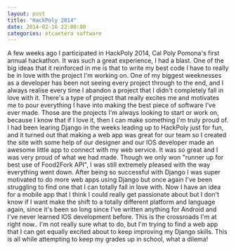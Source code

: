 ```yaml
---
layout: post
title: "HackPoly 2014"
date: 2014-02-16 22:00:00
categories: etcaetera software
---
```


A few weeks ago I participated in HackPoly 2014, Cal Poly Pomona's first annual hackathon. It was such a great experience, I had a blast. One of the big ideas that it reinforced in me is that to write my best code I have to really be in love with the project I'm working on. One of my biggest weeknesses as a developer has been not seeing every project through to the end, and I always realise every time I abandon a project that I didn't completely fall in love with it. There's a type of project that really excites me and motivates me to pour everything I have into making the best piece of software I've ever made. Those are the projects I'm always looking to start or work on, because I know that if I love it, then I can make something I'm truly proud of. I had been learing Django in the weeks leading up to HackPoly just for fun, and it turned out that making a web app was great for our team so I created the site with some help of our designer and our IOS developer made an awesome little app to connect with my web service. It was so great and I was very proud of what we had made. Though we only won "runner up for best use of Food2Fork API", I was still extremely pleased with the way everything went down. After being so successful with Django I was super motivated to do more web apps using Django but once again I've been struggling to find one that I can totally fall in love with. Now I have an idea for a mobile app that I think I could really get passionate about but I don't know if I want make the shift to a totally different platform and language again, since it's been so long since I've written anything for Android and I've never learned IOS development before. This is the crossroads I'm at right now.. I'm not really sure what to do, but I'm trying to find a web app that I can get equally excited about to keep improving my Django skills. This is all while attempting to keep my grades up in school, what a dilema!